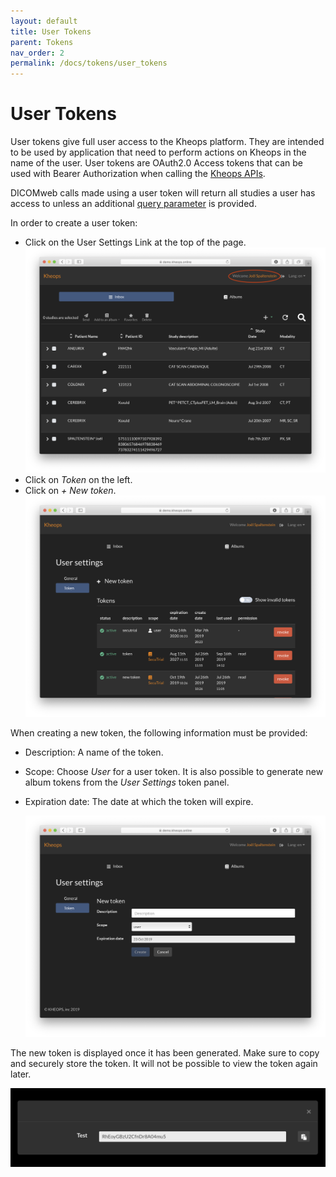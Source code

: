 ```yaml
---
layout: default
title: User Tokens
parent: Tokens
nav_order: 2
permalink: /docs/tokens/user_tokens
---
```


# User Tokens

User tokens give full user access to the Kheops platform. They are intended to be used by application that need to perform actions on Kheops in the name of the user. User tokens are OAuth2.0 Access tokens that can be used with Bearer Authorization when calling the [Kheops APIs](https://github.com/OsiriX-Foundation/KheopsAuthorization/wiki).

DICOMweb calls made using a user token will return all studies a user has access to unless an additional [query parameter](/docs/tokens/curl#user-token-parameters) is provided.

In order to create a user token:
* Click on the User Settings Link at the top of the page.
  ![Click User Settings](/img/click_user_settings.png)
* Click on *Token* on the left.
* Click on *+ New token*.
  ![Click New User Token](/img/click_new_user_token.png)

When creating a new token, the following information must be provided:
* Description: A name of the token.
* Scope: Choose *User* for a user token. It is also possible to generate new album tokens from the *User Settings* token panel.
* Expiration date: The date at which the token will expire.

  ![New User Token](/img/new_user_token.png)

The new token is displayed once it has been generated. Make sure to copy and securely store the token. It will not be possible to view the token again later.

![New Token](/img/new_token.png)

